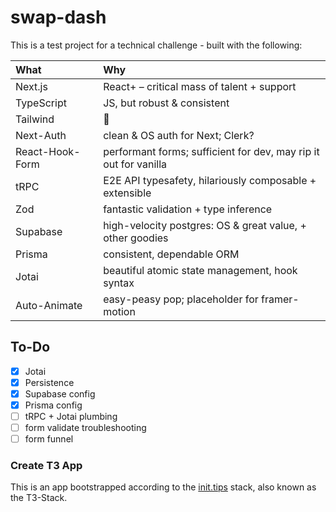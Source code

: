 # swap-dash

This is a test project for a technical challenge - built with the following:

| What | Why |
|:--|:--|
| Next.js | React+ – critical mass of talent + support |
| TypeScript | JS, but robust & consistent |
| Tailwind | 💙 |
| Next-Auth | clean & OS auth for Next; Clerk? |
| React-Hook-Form | performant forms; sufficient for dev, may rip it out for vanilla |
| tRPC | E2E API typesafety, hilariously composable + extensible |
| Zod | fantastic validation + type inference |
| Supabase | high-velocity postgres: OS & great value, + other goodies |
| Prisma | consistent, dependable ORM |
| Jotai | beautiful atomic state management, hook syntax |
| Auto-Animate | easy-peasy pop; placeholder for framer-motion |

## To-Do

- [x] Jotai
- [x] Persistence
- [x] Supabase config
- [x] Prisma config
- [ ] tRPC + Jotai plumbing
- [ ] form validate troubleshooting
- [ ] form funnel

### Create T3 App

This is an app bootstrapped according to the [init.tips](https://init.tips) stack, also known as the T3-Stack.
